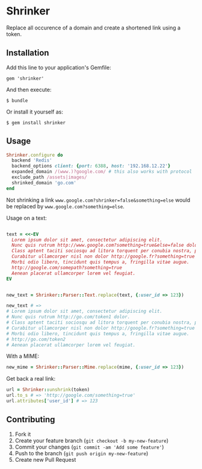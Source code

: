 # Shrinker

Replace all occurence of a domain and create a shortened link using a token.

## Installation

Add this line to your application's Gemfile:

    gem 'shrinker'

And then execute:

    $ bundle

Or install it yourself as:

    $ gem install shrinker

## Usage


```ruby
Shrinker.configure do
  backend 'Redis'
  backend_options client: {port: 6388, host: '192.168.12.22'}
  expanded_domain /(www.)?google.com/ # this also works with protocol
  exclude_path /assets|images/
  shrinked_domain 'go.com'
end
```

Not shrinking a link `www.google.com?shrinker=false&something=else` would be replaced by `www.google.com?something=else`.

Usage on a text:

```ruby

text = <<-EV
  Lorem ipsum dolor sit amet, consectetur adipiscing elit. 
  Nunc quis rutrum http://www.google.com?something=true&else=false dolor. 
  Class aptent taciti sociosqu ad litora torquent per conubia nostra, per inceptos himenaeos.
  Curabitur ullamcorper nisl non dolor http://google.fr?something=true venenatis consequat.
  Morbi odio libero, tincidunt quis tempus a, fringilla vitae augue.
  http://google.com/somepath?something=true
  Aenean placerat ullamcorper lorem vel feugiat.
EV


new_text = Shrinker::Parser::Text.replace(text, {:user_id => 123})

new_text # => 
# Lorem ipsum dolor sit amet, consectetur adipiscing elit. 
# Nunc quis rutrum http://go.com/token1 dolor. 
# Class aptent taciti sociosqu ad litora torquent per conubia nostra, per inceptos himenaeos.
# Curabitur ullamcorper nisl non dolor http://google.fr?something=true venenatis consequat.
# Morbi odio libero, tincidunt quis tempus a, fringilla vitae augue.
# http://go.com/token2
# Aenean placerat ullamcorper lorem vel feugiat.

```

With a MIME:

```ruby
new_mime = Shrinker::Parser::Mime.replace(mime, {:user_id => 123})
```

Get back a real link:

```ruby
url = Shrinker::unshrink(token)
url.to_s # => 'http://google.com/something=true'
url.attributes['user_id'] # => 123
```

## Contributing

1. Fork it
2. Create your feature branch (`git checkout -b my-new-feature`)
3. Commit your changes (`git commit -am 'Add some feature'`)
4. Push to the branch (`git push origin my-new-feature`)
5. Create new Pull Request
